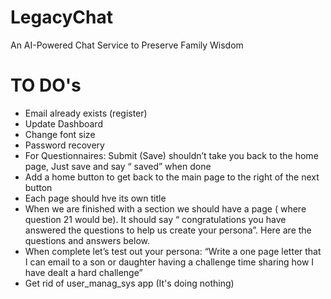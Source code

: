 # LegacyChat
An AI-Powered Chat Service to Preserve Family Wisdom



# TO DO's

- Email already exists (register)
- Update Dashboard
- Change font size
- Password recovery
- For Questionnaires: Submit (Save) shouldn’t take you back to the home page,
Just save and say “ saved” when done
- Add a home button  to get back to the main page to the right of the next button
- Each page should hve its own title
- When we are finished with a section we should have a page ( where question 21 would be). It should say “ congratulations you have answered the questions to help us create your persona”.    Here are the questions and answers below.
- When complete let’s test out your persona: “Write a one page letter that I can email to a son or daughter having a challenge time sharing how I have dealt a hard challenge”
- Get rid of user_manag_sys app (It's doing nothing)